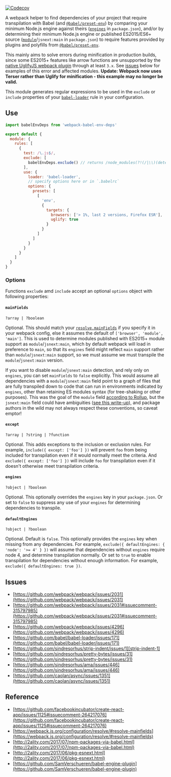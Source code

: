 [![Codecov](https://img.shields.io/codecov/c/github/AndersDJohnson/webpack-babel-env-deps.svg)](https://codecov.io/gh/AndersDJohnson/webpack-babel-env-deps)

A webpack helper to find dependencies of your project that require transpilation with Babel (and [`@babel/preset-env`][@babel/preset-env])
by comparing your minimum Node.js engine against theirs ([`engines`][engines] in `package.json`), and/or by determining
their minimum Node.js engine or published
ES2015/ES6+ source ([`module`][module]/`jsnext:main` in `package.json`)
to require features provided by plugins and polyfills from [`@babel/preset-env`][@babel/preset-env].

This mainly aims to solve errors during minification in production builds, since some ES2015+ features like arrow functions
are unsupported by the
[native UglifyJS webpack plugin](https://github.com/webpack-contrib/uglifyjs-webpack-plugin) through at least `3.x`.
See [issues](#issues) below for examples of this error and affected modules.
**Update: Webpack now uses Terser rather than Uglify for minification - this example may no longer be valid.**

This module generates regular expressions to be used in the `exclude` or `include` properties
of your [`babel-loader`][babel-loader] rule in your configuration.

## Use

```js
import babelEnvDeps from 'webpack-babel-env-deps'

export default {
  module: {
    rules: [
      {
        test: /\.js$/,
        exclude: [
          babelEnvDeps.exclude() // returns /node_modules(?!(/|\\)(detect-indent|request|...)(/|\\))/
        ],
        use: {
          loader: 'babel-loader',
          // specify options here or in `.babelrc`
          options: {
            presets: [
              [
                'env',
                {
                  targets: {
                    browsers: ['> 1%, last 2 versions, Firefox ESR'],
                    uglify: true
                  }
                }
              ]
            ]
          }
        }
      }
    ]
  }
}
```

### Options

Functions `exclude` amd `include` accept an optional `options` object with following properties:

#### `mainFields`

`?array | ?boolean`

Optional. This should match your [`resolve.mainFields`](https://webpack.js.org/configuration/resolve/#resolve-mainfields)
if you specify it in your webpack config, else it assumes the default of `['browser', 'module', 'main']`.
This is used to determine modules published with ES2015+ module support as `module`/`jsnext:main`,
which by default webpack will load in preference to `main`, so that its
`engines` field might reflect `main` support rather than `module`/`jsnext:main` support,
so we must assume we must transpile the `module`/`jsnext:main` version.

If you want to disable `module`/`jsnext:main` detection, and rely only on `engines`,
you can set `mainFields` to `false` explicitly.
This would assume all dependencies with a `module`/`jsnext:main`
field point to a graph of files that are fully transpiled down
to code that can run in environments indicated by `engines`,
other than retaining ES modules syntax (for tree-shaking or other purposes).
This was the goal of the `module` field [according to Rollup](https://github.com/rollup/rollup/wiki/pkg.module),
but the `jsnext:main` field could have ambiguities ([see this write-up](https://github.com/jsforum/jsforum/issues/5#issue-113078483)),
and package authors in the wild may not always respect these conventions,
so caveat emptor!

#### `except`

`?array | ?string | ?function`

Optional. This adds exceptions to the inclusion or exclusion rules.
For example, `include({ except: ['foo'] })` will prevent `foo` from being
included for transpilation even if it would normally meet the criteria.
And `exclude({ except: ['foo'] })` will include `foo` for transpilation
even if it doesn't otherwise meet transpilation criteria.

#### `engines`

`?object | ?boolean`

Optional. This optionally overrides the `engines` key in your `package.json`.
Or set to `false` to suppress any use of your `engines` for determining dependencies to transpile.

#### `defaultEngines`

`?object | ?boolean`

Optional. Default is `false`.
This optionally provides the `engines` key when missing from any dependencies.
For example, `exclude({ defaultEngines: { 'node': '>= 4' } })` will assume that
dependencies without `engines` require node 4, and determine transpilation normally.
Or set to `true` to enable transpilation for dependencies without enough information.
For example, `exclude({ defaultEngines: true })`.

## Issues

- [https://github.com/webpack/webpack/issues/2031](https://github.com/webpack/webpack/issues/2031)
- [https://github.com/webpack/webpack/issues/2031#issuecomment-315797985](https://github.com/webpack/webpack/issues/2031#issuecomment-315797985)
- [https://github.com/webpack/webpack/issues/4296](https://github.com/webpack/webpack/issues/4296)
- [https://github.com/babel/babel-loader/issues/171](https://github.com/babel/babel-loader/issues/171)
- [https://github.com/sindresorhus/strip-indent/issues/1][strip-indent-1]
- [https://github.com/sindresorhus/pretty-bytes/issues/31](https://github.com/sindresorhus/pretty-bytes/issues/31)
- [https://github.com/sindresorhus/ama/issues/446](https://github.com/sindresorhus/ama/issues/446)
- [https://github.com/caolan/async/issues/1351](https://github.com/caolan/async/issues/1351)

## Reference

- [https://github.com/facebookincubator/create-react-app/issues/1125#issuecomment-264217076](https://github.com/facebookincubator/create-react-app/issues/1125#issuecomment-264217076)
- [https://webpack.js.org/configuration/resolve/#resolve-mainfields](https://webpack.js.org/configuration/resolve/#resolve-mainfields)
- [http://2ality.com/2017/07/npm-packages-via-babel.html](http://2ality.com/2017/07/npm-packages-via-babel.html)
- [http://2ality.com/2017/06/pkg-esnext.html](http://2ality.com/2017/06/pkg-esnext.html)
- [https://github.com/SamVerschueren/babel-engine-plugin](https://github.com/SamVerschueren/babel-engine-plugin)

[engines]: https://docs.npmjs.com/files/package.json#engines
[module]: https://github.com/rollup/rollup/wiki/pkg.module
[strip-indent-1]: https://github.com/sindresorhus/strip-indent/issues/1
[babel-loader]: https://github.com/babel/babel-loader
[@babel/preset-env]: https://github.com/babel/babel-preset-env
